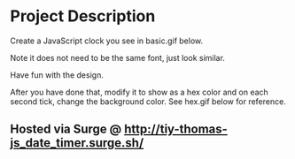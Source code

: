 # Project Description

Create a JavaScript clock you see in basic.gif below.

Note it does not need to be the same font, just look similar.

Have fun with the design.

After you have done that, modify it to show as a hex color and on each second tick, change the background color. See hex.gif below for reference.

## Hosted via Surge @ http://tiy-thomas-js_date_timer.surge.sh/

